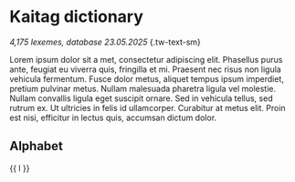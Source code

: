 # Kaitag dictionary

*4,175 lexemes, database 23.05.2025* {.tw-text-sm}

Lorem ipsum dolor sit a met, consectetur adipiscing elit. Phasellus purus ante, feugiat eu viverra quis, fringilla et mi. Praesent nec risus non ligula vehicula fermentum. Fusce dolor metus, aliquet tempus ipsum imperdiet, pretium pulvinar metus. Nullam malesuada pharetra ligula vel molestie. Nullam convallis ligula eget suscipit ornare. Sed in vehicula tellus, sed rutrum ex. Ut ultricies in felis id ullamcorper. Curabitur at metus elit. Proin est nisi, efficitur in lectus quis, accumsan dictum dolor.

## Alphabet

<script setup>
import { alphabet } from '../../.vitepress/alphabet';
</script>

<div class='tw-flex tw-gap-4 tw-flex-wrap tw-capitalize'>
    <a v-for="l in alphabet" :href='"./"+l'>{{ l }}</a>
</div>
